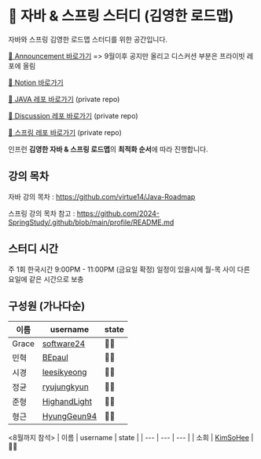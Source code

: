 
# 🌱 자바 & 스프링 스터디 (김영한 로드맵) 


자바와 스프링 김영한 로드맵 스터디를 위한 공간입니다. 


[📒 Announcement 바로가기](https://github.com/orgs/JAVA-SPRING-STUDY-GROUP/discussions) => 9월이후 공지만 올리고 디스커션 부분은 프라이빗 레포에 올림  

[📒 Notion 바로가기](https://www.notion.so/Update-9-00-11-00-265e7ecf764a805d9001d0a54704da3a#265e7ecf764a81458fd6c1a1a0e88c1c) 

[📒 JAVA 레포 바로가기](https://github.com/JAVA-SPRING-STUDY-GROUP/java) (private repo)

[📒 Discussion 레포 바로가기](https://github.com/JAVA-SPRING-STUDY-GROUP/discussion ) (private repo)

[📒 스프링 레포 바로가기](https://github.com/JAVA-SPRING-STUDY-GROUP/spring) (private repo)



인프런 **김영한 자바 & 스프링 로드맵**의 **최적화 순서**에 따라 진행합니다.  




## 강의 목차

자바 강의 목차 : https://github.com/virtue14/Java-Roadmap


스프링 강의 목차 참고 : https://github.com/2024-SpringStudy/.github/blob/main/profile/README.md




## 스터디 시간 

  주 1회  한국시간 9:00PM - 11:00PM  (금요일 확정) 
  일정이 있을시에 월-목 사이 다른 요일에 같은 시간으로 보충 




## 구성원 (가나다순)

| 이름 | username | state |
| --- | --- | --- |
| Grace | [software24](https://github.com/swdevelop24) | 👨‍💻  |
| 민혁 | [BEpaul](https://github.com/BEpaul) | 👨‍💻  | --10월부터 
| 시경 | [leesikyeong](https://github.com/leesikyeong) | 👨‍💻  |
| 정균 | [ryujungkyun](https://github.com/ryujungkyun)  |  👨‍💻  |
| 준형 | [HighandLight](https://github.com/HighandLight) | 👨‍💻  |
| 형근 | [HyungGeun94](https://github.com/HyungGeun94) | 👨‍💻  |


<8월까지 참석>
| 이름 | username | state |
| --- | --- | --- |
| 소희 | [KimSoHee](https://github.com/BillionDollarSohee) | 👨‍💻   



